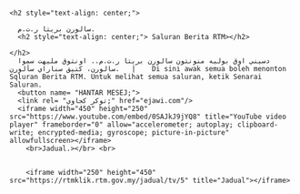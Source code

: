 <title>hello world!</title/>

<head>
  <body>
    
    <h2 style="text-align: center;">
      
      سالورن بريتا ر.ت.م.
      <h2 style="text-align: center;"> Saluran Berita RTM></h2>
      
    </h2>
      دسيني اوق بوليه منونتون سالورن بريتا ر.ت.م.. اونتوق مليهت سموا سالورن، كتيق سناراي سألورن.   |    Di sini awak semua boleh menonton Sqluran Berita RTM. Untuk melihat semua saluran, ketik Senarai Saluran.
      <button name= "HANTAR MESEJ;">
      <link rel= "توكر كجاوي;" href="ejawi.com"/>
      <iframe width="450" height="250" src="https://www.youtube.com/embed/0SAJkJ9jYQ8" title="YouTube video player" frameborder="0" allow="accelerometer; autoplay; clipboard-write; encrypted-media; gyroscope; picture-in-picture" allowfullscreen></iframe>
        <br>Jadual.></br> <br>
        
        
        <iframe width="250" height="450" src="https://rtmklik.rtm.gov.my/jadual/tv/5" title="Jadual"></iframe>

